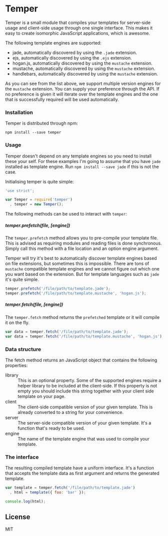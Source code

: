 # Temper

Temper is a small module that compiles your templates for server-side usage and
client-side usage through one single interface. This makes it easy to create
isomorphic JavaScript applications, which is awesome.

The following template engines are supported:

- jade, automatically discovered by using the `.jade` extension.
- ejs, automatically discovered by using the `.ejs` extension.
- hogan.js, automatically discovered by using the `mustache` extension.
- mustache, automatically discovered by using the `mustache` extension.
- handlebars, automatically discovered by using the `mustache` extension.

As you can see from the list above, we support multiple version engines for the
`mustache` extension. You can supply your preference through the API. If no
preference is given it will iterate over the template engines and the one that
is successfully required will be used automatically.

### Installation

Temper is distributed through npm:

```
npm install --save temper
```

### Usage

Temper doesn't depend on any template engines so you need to install these your
self. For these examples I'm going to assume that you have `jade` installed as
template engine. Run `npm install --save jade` if this is not the case.

Initialising temper is quite simple:

```js
'use strict';

var Temper = require('temper')
  , temper = new Temper();
```

The following methods can be used to interact with `temper`:

##### temper.prefetch(file, [engine])

The `temper.prefetch` method allows you to pre-compile your template file. This
is advised as requiring modules and reading files is done synchronous. Simply
call this method with a file location and an option engine argument.

Temper will try it's best to automatically discover template engines based on
file extensions, but sometimes this is impossible. There are tons of `mustache`
compatible template engines and we cannot figure out which one you want based on
the extension. But for template languages such as `jade` it's quite simple.

```js
temper.prefetch('/file/path/to/template.jade');
temper.prefetch('/file/path/to/template.mustache', 'hogan.js');
```

##### temper.fetch(file, [engine])

The `temper.fetch` method returns the `prefetched` template or it will compile
it on the fly.

```js
var data = temper.fetch('/file/path/to/template.jade');
var data = temper.fetch('/file/path/to/template.mustache', 'hogan.js');
```

### Data structure

The fetch method returns an JavaScript object that contains the following
properties:

<dl>
  <dt>library</dt>
  <dd>
    This is an optional property. Some of the supported engines require a helper
    library to be included at the client-side. If this property is not empty you
    should include this string together with your client side template on your
    page.
  </dd>

  <dt>client</dt>
  <dd>
    The client-side compatible version of your given template. This is already
    converted to a string for your convenience.
  </dd>
  
  <dt>server</dt>
  <dd>
    The server-side compatible version of your given template. It's a function
    that's ready to be used.
  </dd>
  
  <dt>engine</dt>
  <dd>
    The name of the template engine that was used to compile your template.
  </dd>
</dl>

### The interface

The resulting compiled template have a uniform interface. It's a function that
accepts the template data as first argument and returns the generated template.

```js
var template = temper.fetch('/file/path/to/template.jade')
  , html = template({ foo: 'bar' });

console.log(html);
```

## License

MIT
